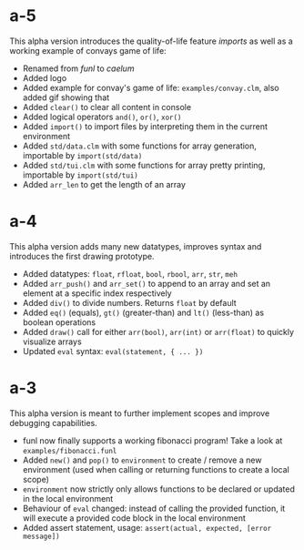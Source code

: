# a-5

This alpha version introduces the quality-of-life feature *imports* as well as a working example of convays game of life:
- Renamed from *funl* to *caelum*
- Added logo
- Added example for convay's game of life: `examples/convay.clm`, also added gif showing that
- Added `clear()` to clear all content in console
- Added logical operators `and()`, `or()`, `xor()`
- Added `import()` to import files by interpreting them in the current environment
- Added `std/data.clm` with some functions for array generation, importable by `import(std/data)`
- Added `std/tui.clm` with some functions for array pretty printing, importable by `import(std/tui)`
- Added `arr_len` to get the length of an array

# a-4

This alpha version adds many new datatypes, improves syntax and introduces the first drawing prototype.

- Added datatypes: `float`, `rfloat`, `bool`, `rbool`, `arr`, `str`, `meh`
- Added `arr_push()` and `arr_set()` to append to an array and set an element at a specific index respectively
- Added `div()` to divide numbers. Returns `float` by default
- Added `eq()` (equals), `gt()` (greater-than) and `lt()` (less-than) as boolean operations
- Added `draw()` call for either `arr(bool)`, `arr(int)` or `arr(float)` to quickly visualize arrays
- Updated `eval` syntax: `eval(statement, { ... })`

# a-3

This alpha version is meant to further implement scopes and improve debugging capabilities.

- funl now finally supports a working fibonacci program! Take a look at `examples/fibonacci.funl`
- Added `new()` and `pop()` to `environment` to create / remove a new environment (used when calling or returning functions to create a local scope)
- `environment` now strictly only allows functions to be declared or updated in the local environment
- Behaviour of `eval` changed: instead of calling the provided function, it will execute a provided code block in the local environment
- Added assert statement, usage: `assert(actual, expected, [error message])`
